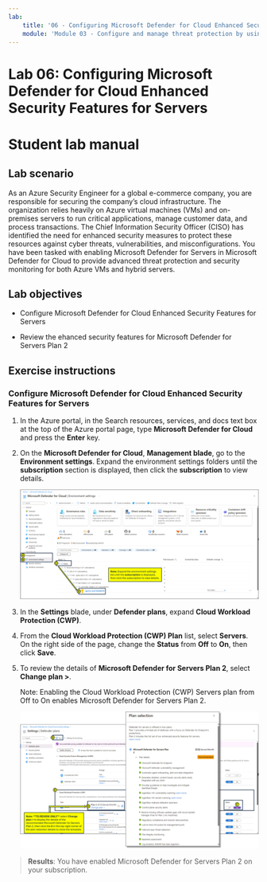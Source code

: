 ```yaml
---
lab:
    title: '06 - Configuring Microsoft Defender for Cloud Enhanced Security Features for Servers'
    module: 'Module 03 - Configure and manage threat protection by using Microsoft Defender for Cloud'
---
```


# Lab 06: Configuring Microsoft Defender for Cloud Enhanced Security Features for Servers

# Student lab manual

## Lab scenario

As an Azure Security Engineer for a global e-commerce company, you are responsible for securing the company’s cloud infrastructure. The organization relies heavily on Azure virtual machines (VMs) and on-premises servers to run critical applications, manage customer data, and process transactions. The Chief Information Security Officer (CISO) has identified the need for enhanced security measures to protect these resources against cyber threats, vulnerabilities, and misconfigurations. You have been tasked with enabling Microsoft Defender for Servers in Microsoft Defender for Cloud to provide advanced threat protection and security monitoring for both Azure VMs and hybrid servers.

## Lab objectives

- Configure Microsoft Defender for Cloud Enhanced Security Features for Servers
  
- Review the ehanced security features for Microsoft Defender for Servers Plan 2

## Exercise instructions

### Configure Microsoft Defender for Cloud Enhanced Security Features for Servers

1. In the Azure portal, in the Search resources, services, and docs text box at the top of the Azure portal page, type **Microsoft Defender for Cloud** and press the **Enter** key.

2. On the **Microsoft Defender for Cloud**, **Management blade**, go to the **Environment settings**. Expand the environment settings folders until the **subscription** section is displayed, then click the **subscription** to view details.

   ![Screen capture of the Environment Settings of Microsoft Defender for Cloud](../media/defender-for-cloud-environment-settings.png)
   
3. In the **Settings** blade, under **Defender plans**, expand **Cloud Workload Protection (CWP)**.

4. From the **Cloud Workload Protection (CWP) Plan** list, select **Servers**. On the right side of the page, change the **Status** from **Off** to **On**, then click **Save**.

5. To review the details of **Microsoft Defender for Servers Plan 2**, select **Change plan >**.

   Note: Enabling the Cloud Workload Protection (CWP) Servers plan from Off to On enables Microsoft Defender for Servers Plan 2.
 
   ![Screen capture of the Microsoft Defender for Cloud plan selection page.](../media/defender-for-cloud-plan-selection.png)
   
> **Results**: You have enabled Microsoft Defender for Servers Plan 2 on your subscription.
